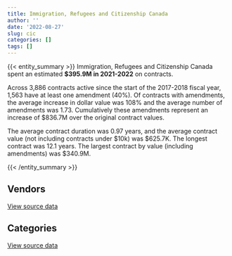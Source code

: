 ```yaml
---
title: Immigration, Refugees and Citizenship Canada
author: ''
date: '2022-08-27'
slug: cic
categories: []
tags: []
---
```


<script src="/rmarkdown-libs/htmlwidgets/htmlwidgets.js"></script>
<link href="/rmarkdown-libs/datatables-css/datatables-crosstalk.css" rel="stylesheet" />
<script src="/rmarkdown-libs/datatables-binding/datatables.js"></script>
<script src="/rmarkdown-libs/jquery/jquery-3.6.0.min.js"></script>
<link href="/rmarkdown-libs/dt-core-bootstrap/css/dataTables.bootstrap.min.css" rel="stylesheet" />
<link href="/rmarkdown-libs/dt-core-bootstrap/css/dataTables.bootstrap.extra.css" rel="stylesheet" />
<script src="/rmarkdown-libs/dt-core-bootstrap/js/jquery.dataTables.min.js"></script>
<script src="/rmarkdown-libs/dt-core-bootstrap/js/dataTables.bootstrap.min.js"></script>
<link href="/rmarkdown-libs/crosstalk/css/crosstalk.min.css" rel="stylesheet" />
<script src="/rmarkdown-libs/crosstalk/js/crosstalk.min.js"></script>
<script src="/rmarkdown-libs/htmlwidgets/htmlwidgets.js"></script>
<link href="/rmarkdown-libs/datatables-css/datatables-crosstalk.css" rel="stylesheet" />
<script src="/rmarkdown-libs/datatables-binding/datatables.js"></script>
<script src="/rmarkdown-libs/jquery/jquery-3.6.0.min.js"></script>
<link href="/rmarkdown-libs/dt-core-bootstrap/css/dataTables.bootstrap.min.css" rel="stylesheet" />
<link href="/rmarkdown-libs/dt-core-bootstrap/css/dataTables.bootstrap.extra.css" rel="stylesheet" />
<script src="/rmarkdown-libs/dt-core-bootstrap/js/jquery.dataTables.min.js"></script>
<script src="/rmarkdown-libs/dt-core-bootstrap/js/dataTables.bootstrap.min.js"></script>
<link href="/rmarkdown-libs/crosstalk/css/crosstalk.min.css" rel="stylesheet" />
<script src="/rmarkdown-libs/crosstalk/js/crosstalk.min.js"></script>

{{< entity_summary >}}
Immigration, Refugees and Citizenship Canada spent an estimated **\$395.9M in 2021-2022** on contracts.

Across 3,886 contracts active since the start of the 2017-2018 fiscal year, 1,563 have at least one amendment (40%). Of contracts with amendments, the average increase in dollar value was 108% and the average number of amendments was 1.73. Cumulatively these amendments represent an increase of \$836.7M over the original contract values.

The average contract duration was 0.97 years, and the average contract value (not including contracts under \$10k) was \$625.7K. The longest contract was 12.1 years. The largest contract by value (including amendments) was \$340.9M.

{{< /entity_summary >}}

## Vendors

<div id="htmlwidget-1" style="width:100%;height:auto;" class="datatables html-widget"></div>
<script type="application/json" data-for="htmlwidget-1">{"x":{"style":"bootstrap","filter":"none","vertical":false,"data":[["<a href=\"/vendors/73719_newfoundland_labrador/\">73719 NEWFOUNDLAND LABRADOR<\/a>","<a href=\"/vendors/acart_communications/\">ACART COMMUNICATIONS<\/a>","<a href=\"/vendors/accenture/\">ACCENTURE<\/a>","<a href=\"/vendors/action_personnel_of_ottawa_hull/\">ACTION PERSONNEL OF OTTAWA HULL<\/a>","<a href=\"/vendors/adobe/\">ADOBE<\/a>","<a href=\"/vendors/advanced_business_interiors/\">ADVANCED BUSINESS INTERIORS<\/a>","<a href=\"/vendors/aon_reed_stenhouse/\">AON REED STENHOUSE<\/a>","<a href=\"/vendors/ca/\">CA<\/a>","<a href=\"/vendors/cache_computer_consulting/\">CACHE COMPUTER CONSULTING<\/a>","<a href=\"/vendors/canadian_bank_note_company/\">CANADIAN BANK NOTE COMPANY<\/a>","<a href=\"/vendors/canadian_bureau_for_international_education/\">CANADIAN BUREAU FOR INTERNATIONAL EDUCATION<\/a>","<a href=\"/vendors/canadian_red_cross/\">CANADIAN RED CROSS<\/a>","<a href=\"/vendors/carahsoft_technology/\">CARAHSOFT TECHNOLOGY<\/a>","<a href=\"/vendors/cbci_telecom/\">CBCI TELECOM<\/a>","<a href=\"/vendors/cedrom_sni/\">CEDROM SNI<\/a>","<a href=\"/vendors/cgi/\">CGI<\/a>","<a href=\"/vendors/charron_human_resources/\">CHARRON HUMAN RESOURCES<\/a>","<a href=\"/vendors/cision_canada/\">CISION CANADA<\/a>","<a href=\"/vendors/cnw_group/\">CNW GROUP<\/a>","<a href=\"/vendors/colliers_project_leaders/\">COLLIERS PROJECT LEADERS<\/a>","<a href=\"/vendors/commvault_systems/\">COMMVAULT SYSTEMS<\/a>","<a href=\"/vendors/convergint_technologies/\">CONVERGINT TECHNOLOGIES<\/a>","<a href=\"/vendors/csdc_systems/\">CSDC SYSTEMS<\/a>","<a href=\"/vendors/d_doyle_installations/\">D DOYLE INSTALLATIONS<\/a>","<a href=\"/vendors/dalhousie_university/\">DALHOUSIE UNIVERSITY<\/a>","<a href=\"/vendors/dalian_enterprises/\">DALIAN ENTERPRISES<\/a>","<a href=\"/vendors/dynabook_canada/\">DYNABOOK CANADA<\/a>","<a href=\"/vendors/eberhard_von_huene_associates/\">EBERHARD VON HUENE ASSOCIATES<\/a>","<a href=\"/vendors/ebsco_canada/\">EBSCO CANADA<\/a>","<a href=\"/vendors/eclipsys_solutions/\">ECLIPSYS SOLUTIONS<\/a>","<a href=\"/vendors/ekos_research_associates/\">EKOS RESEARCH ASSOCIATES<\/a>","<a href=\"/vendors/environics_research_group/\">ENVIRONICS RESEARCH GROUP<\/a>","<a href=\"/vendors/forrester_research/\">FORRESTER RESEARCH<\/a>","<a href=\"/vendors/garda_security_group/\">GARDA SECURITY GROUP<\/a>","<a href=\"/vendors/gartner/\">GARTNER<\/a>","<a href=\"/vendors/gilmore_reproductions/\">GILMORE REPRODUCTIONS<\/a>","<a href=\"/vendors/global_knowledge/\">GLOBAL KNOWLEDGE<\/a>","<a href=\"/vendors/global_upholstery/\">GLOBAL UPHOLSTERY<\/a>","<a href=\"/vendors/haworth/\">HAWORTH<\/a>","<a href=\"/vendors/info_tech_research_group/\">INFO TECH RESEARCH GROUP<\/a>","<a href=\"/vendors/insa/\">INSA<\/a>","<a href=\"/vendors/ipsos/\">IPSOS<\/a>","<a href=\"/vendors/itex/\">ITEX<\/a>","<a href=\"/vendors/l_agence/\">L AGENCE<\/a>","<a href=\"/vendors/like_10/\">LIKE 10<\/a>","<a href=\"/vendors/maplesoft_consulting/\">MAPLESOFT CONSULTING<\/a>","<a href=\"/vendors/mckinsey_and_company/\">MCKINSEY AND COMPANY<\/a>","<a href=\"/vendors/medavie/\">MEDAVIE<\/a>","<a href=\"/vendors/media_q/\">MEDIA Q<\/a>","<a href=\"/vendors/megalexis_communications/\">MEGALEXIS COMMUNICATIONS<\/a>","<a href=\"/vendors/mitsubishi_motor_sales/\">MITSUBISHI MOTOR SALES<\/a>","<a href=\"/vendors/mwco/\">MWCO<\/a>","<a href=\"/vendors/national_arts_centre/\">NATIONAL ARTS CENTRE<\/a>","<a href=\"/vendors/nav_canada/\">NAV CANADA<\/a>","<a href=\"/vendors/neptune_security_services/\">NEPTUNE SECURITY SERVICES<\/a>","<a href=\"/vendors/nitam_solutions/\">NITAM SOLUTIONS<\/a>","<a href=\"/vendors/nova_networks/\">NOVA NETWORKS<\/a>","<a href=\"/vendors/nua_office/\">NUA OFFICE<\/a>","<a href=\"/vendors/ogilvy_montreal/\">OGILVY MONTREAL<\/a>","<a href=\"/vendors/oracle_canada/\">ORACLE CANADA<\/a>","<a href=\"/vendors/oxford_economics_usa/\">OXFORD ECONOMICS USA<\/a>","<a href=\"/vendors/paladin_group/\">PALADIN GROUP<\/a>","<a href=\"/vendors/panasonic/\">PANASONIC<\/a>","<a href=\"/vendors/pattison_sign_group/\">PATTISON SIGN GROUP<\/a>","<a href=\"/vendors/procom_consultants/\">PROCOM CONSULTANTS<\/a>","<a href=\"/vendors/prosci_canada/\">PROSCI CANADA<\/a>","<a href=\"/vendors/purespirit_solutions/\">PURESPIRIT SOLUTIONS<\/a>","<a href=\"/vendors/quintet_consulting/\">QUINTET CONSULTING<\/a>","<a href=\"/vendors/rapiscan_systems/\">RAPISCAN SYSTEMS<\/a>","<a href=\"/vendors/rhea/\">RHEA<\/a>","<a href=\"/vendors/sap/\">SAP<\/a>","<a href=\"/vendors/sas_institute/\">SAS INSTITUTE<\/a>","<a href=\"/vendors/scalar_decisions/\">SCALAR DECISIONS<\/a>","<a href=\"/vendors/shi_canada/\">SHI CANADA<\/a>","<a href=\"/vendors/softsim_technologies/\">SOFTSIM TECHNOLOGIES<\/a>","<a href=\"/vendors/super_channel_international/\">SUPER CHANNEL INTERNATIONAL<\/a>","<a href=\"/vendors/systematix_solutions/\">SYSTEMATIX SOLUTIONS<\/a>","<a href=\"/vendors/systemscope/\">SYSTEMSCOPE<\/a>","<a href=\"/vendors/the_halifax_group/\">THE HALIFAX GROUP<\/a>","<a href=\"/vendors/thomas_schmidt/\">THOMAS SCHMIDT<\/a>","<a href=\"/vendors/totem_offisource/\">TOTEM OFFISOURCE<\/a>","<a href=\"/vendors/university_of_ottawa/\">UNIVERSITY OF OTTAWA<\/a>","<a href=\"/vendors/university_of_toronto/\">UNIVERSITY OF TORONTO<\/a>","<a href=\"/vendors/vfs_global/\">VFS GLOBAL<\/a>","<a href=\"/vendors/visa_services/\">VISA SERVICES<\/a>","<a href=\"/vendors/vmware/\">VMWARE<\/a>","<a href=\"/vendors/worldreach_software/\">WORLDREACH SOFTWARE<\/a>","<a href=\"/vendors/xpera_risk_mitigation_investigation/\">XPERA RISK MITIGATION INVESTIGATION<\/a>","<a href=\"/vendors/zernam_enterprise/\">ZERNAM ENTERPRISE<\/a>","<a href=\"/vendors/zycom/\">ZYCOM<\/a>"],[1246539.59,null,null,null,null,720284.18,3648.48,null,111452.99,40109155.91,26669.7,4995000,1074.8,347118.09,26278.91,3744431.72,null,27255.44,24965.79,39103.57,187596.18,null,122827.12,null,6904.11,2242410.95,null,50522.35,49992.08,24460.51,15760.94,10565.13,165786.84,null,4096161.19,507223.67,null,67152.52,null,null,null,null,86439.79,null,null,4403430.62,1869134.55,5449607.46,56500,null,null,119342.89,41033.39,14999999,null,124677.71,null,null,null,9764199.71,null,261690.83,25316.34,null,489653.18,null,195015.92,null,22616.43,null,1360581.29,700563.69,50795.54,null,null,25419.03,137340.69,null,null,null,null,null,null,60019570.5,2852146.98,null,300518.83,null,52277.09,1110.14],[null,null,null,null,null,211452.67,10351.52,null,146599.95,107954473.66,16453,null,403393.23,897626.83,23599.22,2920854.18,null,27330.11,25034.19,null,1191.41,24649.72,233984.34,34175.61,null,2000187.5,null,105300.11,21994.44,34950.71,null,175730.35,null,null,3181746.22,679113.3,null,44179.91,6979.08,null,null,63342.31,16404.55,49974.98,2608.45,3598844.89,8584335.78,5464537.89,56500,null,null,19496.61,null,null,null,293415.14,null,null,57470.92,11221558.91,null,236959.62,16428.69,null,716189.56,44460.84,2603904.02,120310.06,7559.47,34323.75,198788.7,78709.28,6261.58,null,null,4317.75,null,null,44056.22,null,null,null,null,51617421.02,2859961.08,null,null,null,10715.07,24284.35],[null,284986,7057795.55,460795.66,39522.79,172918.97,null,null,166237.39,115427635.27,20000,10731.86,27773.95,123354.29,null,2459350.59,8833.45,null,26130,null,25987.53,64265.34,99965.14,null,null,1925199.06,2503294.34,null,30439.88,65222.4,null,116858.36,35645.4,null,3499296.77,677257.8,13790.52,28574.35,30161.03,null,9844.33,246853.45,14677.53,6447254.21,27608.06,2620856.59,9858451.63,7067559.96,56500,null,null,null,null,null,null,305061.23,null,83182.63,912.24,6808133.01,null,61856.96,null,45207.13,631015.25,139762.46,877145.16,102613.44,null,null,1227675.95,556244.56,6244.47,1771.21,null,null,null,98253.5,263615.1,112322,24975.24,null,17566.19,39346656.61,2852146.98,10075.82,null,null,null,null],[null,null,13305034.72,2478925.84,8040.91,210502.59,null,767.68,165022.97,118509841.94,null,92220.56,1320777.62,null,null,2336757.07,58471.55,null,26130,null,null,null,null,null,null,1549241.19,3984683.73,null,62573.02,71214.38,null,221100.93,11494.35,678924.56,4345940.27,677257.8,12317,null,null,61937.16,40035.15,106643.36,14677.53,20608212.85,23645.75,4185021.75,7427600.54,6556563.27,56500,4705.75,86040.73,null,null,null,2000000,48745.26,19172.47,313359.23,null,7265480.52,5851.23,null,null,null,112395.88,390437.6,null,83530.53,null,39996.35,261014.55,null,6244.47,10674.68,78848.58,null,null,99993.7,235210.89,189840,null,11865,1587.31,39346656.61,2852146.98,18640.27,null,8832069.7,null,null]],"container":"<table class=\"table table-striped table-hover row-border order-column display\">\n  <thead>\n    <tr>\n      <th>Vendor<\/th>\n      <th>2018-2019<\/th>\n      <th>2019-2020<\/th>\n      <th>2020-2021<\/th>\n      <th>2021-2022<\/th>\n    <\/tr>\n  <\/thead>\n<\/table>","options":{"order":[[4,"desc"]],"pageLength":10,"autoWidth":true,"columnDefs":[{"targets":1,"render":"function(data, type, row, meta) {\n    return type !== 'display' ? data : DTWidget.formatCurrency(data, \"$\", 2, 3, \",\", \".\", true, null);\n  }"},{"targets":2,"render":"function(data, type, row, meta) {\n    return type !== 'display' ? data : DTWidget.formatCurrency(data, \"$\", 2, 3, \",\", \".\", true, null);\n  }"},{"targets":3,"render":"function(data, type, row, meta) {\n    return type !== 'display' ? data : DTWidget.formatCurrency(data, \"$\", 2, 3, \",\", \".\", true, null);\n  }"},{"targets":4,"render":"function(data, type, row, meta) {\n    return type !== 'display' ? data : DTWidget.formatCurrency(data, \"$\", 2, 3, \",\", \".\", true, null);\n  }"},{"width":"16%","targets":[1,2,3,4]},{"className":"dt-right","targets":[1,2,3,4]}],"orderClasses":false}},"evals":["options.columnDefs.0.render","options.columnDefs.1.render","options.columnDefs.2.render","options.columnDefs.3.render"],"jsHooks":[]}</script>
<p class="text-right">
<a href="https://github.com/GoC-Spending/contracts-data/tree/main/data/out/departments/cic/summary_by_fiscal_year_by_vendor.csv" class="source-data-link btn btn-link">View source data</a>
</p>

## Categories

<div id="htmlwidget-2" style="width:100%;height:auto;" class="datatables html-widget"></div>
<script type="application/json" data-for="htmlwidget-2">{"x":{"style":"bootstrap","filter":"none","vertical":false,"data":[["<a href=\"/categories/1_facilities_and_construction/\">Facilities and construction<\/a>","<a href=\"/categories/10_office_management/\">Office management<\/a>","<a href=\"/categories/2_professional_services/\">Professional services<\/a>","<a href=\"/categories/3_information_technology/\">Information technology<\/a>","<a href=\"/categories/4_medical/\">Medical<\/a>","<a href=\"/categories/5_transportation_and_logistics/\">Transportation and logistics<\/a>","<a href=\"/categories/6_industrial_products_and_services/\">Industrial products and services<\/a>","<a href=\"/categories/7_travel/\">Travel<\/a>","<a href=\"/categories/8_security_and_protection/\">Security and protection<\/a>","<a href=\"/categories/9_human_capital/\">Human capital<\/a>"],[68990.89,44368874.07,108563904.78,86862331.84,5449607.46,269789.76,481399.94,3648.48,5326228.13,1508530.78],[67681.44,111681578.55,81183681.02,96756380.98,5464537.89,271757.06,671401.29,19932.77,6438803.2,1826817.93],[41350.57,119204190.18,84512084.21,105354642.29,7067559.96,193405.5,1451120.15,337339.17,11402371.5,2071638.51],[62706.44,122727137.03,111755923.62,131829629.41,7019815.84,242253.28,337000.54,469012.53,18765752.93,2734048.85]],"container":"<table class=\"table table-striped table-hover row-border order-column display\">\n  <thead>\n    <tr>\n      <th>Category<\/th>\n      <th>2018-2019<\/th>\n      <th>2019-2020<\/th>\n      <th>2020-2021<\/th>\n      <th>2021-2022<\/th>\n    <\/tr>\n  <\/thead>\n<\/table>","options":{"order":[[4,"desc"]],"dom":"t","pageLength":30,"autoWidth":true,"columnDefs":[{"targets":1,"render":"function(data, type, row, meta) {\n    return type !== 'display' ? data : DTWidget.formatCurrency(data, \"$\", 2, 3, \",\", \".\", true, null);\n  }"},{"targets":2,"render":"function(data, type, row, meta) {\n    return type !== 'display' ? data : DTWidget.formatCurrency(data, \"$\", 2, 3, \",\", \".\", true, null);\n  }"},{"targets":3,"render":"function(data, type, row, meta) {\n    return type !== 'display' ? data : DTWidget.formatCurrency(data, \"$\", 2, 3, \",\", \".\", true, null);\n  }"},{"targets":4,"render":"function(data, type, row, meta) {\n    return type !== 'display' ? data : DTWidget.formatCurrency(data, \"$\", 2, 3, \",\", \".\", true, null);\n  }"},{"width":"16%","targets":[1,2,3,4]},{"className":"dt-right","targets":[1,2,3,4]}],"orderClasses":false,"lengthMenu":[10,25,30,50,100]}},"evals":["options.columnDefs.0.render","options.columnDefs.1.render","options.columnDefs.2.render","options.columnDefs.3.render"],"jsHooks":[]}</script>
<p class="text-right">
<a href="https://github.com/GoC-Spending/contracts-data/tree/main/data/out/departments/cic/summary_by_fiscal_year_by_category.csv" class="source-data-link btn btn-link">View source data</a>
</p>

